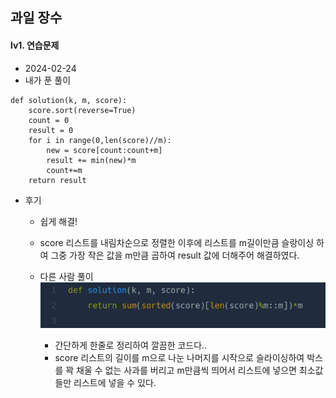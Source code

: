 ## 과일 장수  
#### lv1. 연습문제  

* 2024-02-24  
* 내가 푼 풀이  
```
def solution(k, m, score):
    score.sort(reverse=True)
    count = 0
    result = 0
    for i in range(0,len(score)//m):
        new = score[count:count+m]
        result += min(new)*m
        count+=m
    return result
```  

* 후기  
    * 쉽게 해결!  
    * score 리스트를 내림차순으로 정렬한 이후에 리스트를 m길이만큼 슬랑이싱 하여 그중 가장 작은 값을 m만큼 곱하여 result 값에 더해주어 해결하였다.  

    * 다른 사람 풀이  
        <img src="./img/image7.png">  
        
        * 간단하게 한줄로 정리하여 깔끔한 코드다..  
        * score 리스트의 길이를 m으로 나눈 나머지를 시작으로 슬라이싱하여 박스를 꽉 채울 수 없는 사과를 버리고 m만큼씩 띄어서 리스트에 넣으면 최소값들만 리스트에 넣을 수 있다.  
